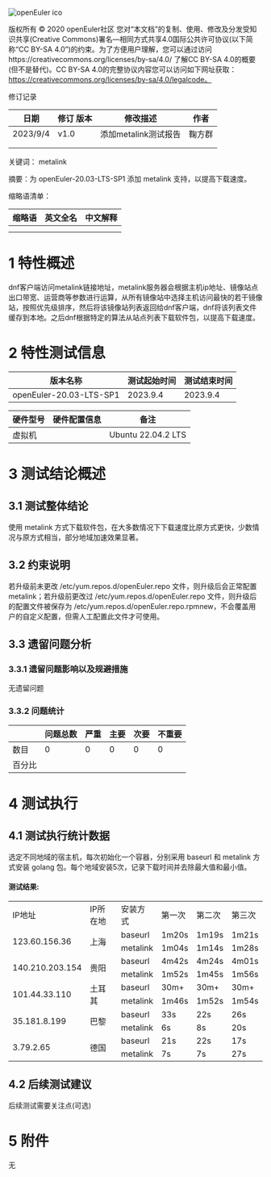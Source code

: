 ﻿![openEuler ico](../../images/openEuler.png)

版权所有 © 2020  openEuler社区
 您对“本文档”的复制、使用、修改及分发受知识共享(Creative Commons)署名—相同方式共享4.0国际公共许可协议(以下简称“CC BY-SA 4.0”)的约束。为了方便用户理解，您可以通过访问https://creativecommons.org/licenses/by-sa/4.0/ 了解CC BY-SA 4.0的概要 (但不是替代)。CC BY-SA 4.0的完整协议内容您可以访问如下网址获取：https://creativecommons.org/licenses/by-sa/4.0/legalcode。

修订记录

| 日期 | 修订   版本 | 修改描述 | 作者 |
| ---- | ----------- | -------- | ---- |
|2023/9/4      |v1.0             |添加metalink测试报告          |鞠方群      |
|      |             |          |      |
|      |             |          |      |

 关键词： metalink

 

摘要：为 openEuler-20.03-LTS-SP1 添加 metalink 支持，以提高下载速度。

 

缩略语清单：

| 缩略语 | 英文全名 | 中文解释 |
| ------ | -------- | -------- |
|        |          |          |
|        |          |          |

# 1     特性概述

dnf客户端访问metalink链接地址，metalink服务器会根据主机ip地址、镜像站点出口带宽、运营商等参数进行运算，从所有镜像站中选择主机访问最快的若干镜像站，按照优先级排序，然后将该镜像站列表返回给dnf客户端，dnf将该列表文件缓存到本地。之后dnf根据特定的算法从站点列表下载软件包，以提高下载速度。

# 2     特性测试信息

| 版本名称 | 测试起始时间 | 测试结束时间 |
| -------- | ------------ | ------------ |
|openEuler-20.03-LTS-SP1          |2023.9.4              |2023.9.4              |


| 硬件型号 | 硬件配置信息 | 备注 |
| -------- | ------------ | ---- |
|虚拟机          |              |Ubuntu 22.04.2 LTS     |

# 3     测试结论概述

## 3.1   测试整体结论

使用 metalink 方式下载软件包，在大多数情况下下载速度比原方式更快，少数情况与原方式相当，部分地域加速效果显著。

## 3.2   约束说明

若升级前未更改 /etc/yum.repos.d/openEuler.repo 文件，则升级后会正常配置 metalink；若升级前更改过 /etc/yum.repos.d/openEuler.repo 文件，则升级后的配置文件被保存为 /etc/yum.repos.d/openEuler.repo.rpmnew，不会覆盖用户的自定义配置，但需人工配置此文件才可使用。

## 3.3   遗留问题分析

### 3.3.1 遗留问题影响以及规避措施

无遗留问题

### 3.3.2 问题统计

|        | 问题总数 | 严重 | 主要 | 次要 | 不重要 |
| ------ | -------- | ---- | ---- | ---- | ------ |
| 数目   |0          |0      |0      |0      |0        |
| 百分比 |          |      |      |      |        |

# 4     测试执行

## 4.1   测试执行统计数据

选定不同地域的宿主机，每次初始化一个容器，分别采用 baseurl 和 metalink 方式安装 golang 包。每个地域安装5次，记录下载时间并去除最大值和最小值。

<h4>测试结果:</h4>
<table>
    <tr>
        <td>IP地址</td>
        <td>IP所在地</td>
        <td>安装方式</td>
        <td>第一次</td>
        <td>第二次</td>
        <td>第三次</td>
    </tr>
    <tr>
        <td rowspan="2">123.60.156.36</td>
        <td rowspan="2">上海</td>
        <td>baseurl</td>
        <td>1m20s</td>
        <td>1m19s</td>
        <td>1m21s</td>
    </tr>
    <tr>
        <td>metalink</td>
        <td>1m04s</td>
        <td>1m14s</td>
        <td>1m28s</td>
    </tr>
    <tr>
        <td rowspan="2">140.210.203.154</td>
        <td rowspan="2">贵阳</td>
        <td>baseurl</td>
        <td>4m42s</td>
        <td>4m24s</td>
        <td>4m01s</td>
    </tr>
    <tr>
        <td>metalink</td>
        <td>1m52s</td>
        <td>1m45s</td>
        <td>1m56s</td>
    </tr>
    <tr>
        <td rowspan="2">101.44.33.110 </td>
        <td rowspan="2">土耳其</td>
        <td>baseurl</td>
        <td>30m+</td>
        <td>30m+</td>
        <td>30m+</td>
    </tr>
    <tr>
        <td>metalink</td>
        <td>1m46s</td>
        <td>1m52s</td>
        <td>1m54s</td>
    </tr>
    <tr>
        <td rowspan="2">35.181.8.199</td>
        <td rowspan="2">巴黎</td>
        <td>baseurl</td>
        <td>33s</td>
        <td>22s</td>
        <td>26s</td>
    </tr>
    <tr>
        <td>metalink</td>
        <td>6s</td>
        <td>8s</td>
        <td>20s</td>
    </tr>
    <tr>
        <td rowspan="2">3.79.2.65</td>
        <td rowspan="2">德国</td>
        <td>baseurl</td>
        <td>21s</td>
        <td>22s</td>
        <td>17s</td>
    </tr>
    <tr>
        <td>metalink</td>
        <td>7s</td>
        <td>7s</td>
        <td>27s</td>
    </tr>
</table>




## 4.2   后续测试建议

后续测试需要关注点(可选)

# 5     附件

无



 

 